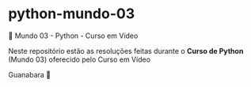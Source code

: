 # python-mundo-03
 🐍 Mundo 03 - Python - Curso em Vídeo

Neste repositório estão as resoluções feitas durante o **Curso de Python** (Mundo 03) oferecido pelo Curso em Vídeo

Guanabara 💙
